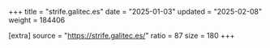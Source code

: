 +++
title = "strife.galitec.es"
date = "2025-01-03"
updated = "2025-02-08"
weight = 184406

[extra]
source = "https://strife.galitec.es/"
ratio = 87
size = 180
+++
